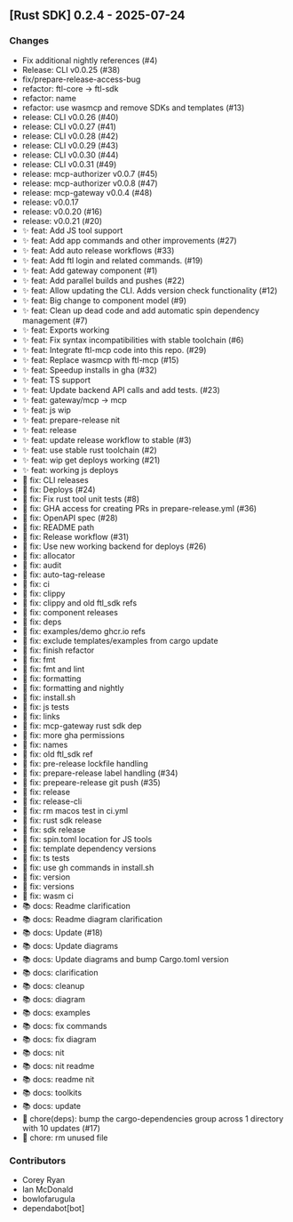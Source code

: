## [Rust SDK] 0.2.4 - 2025-07-24

### Changes

- Fix additional nightly references (#4)
- Release: CLI v0.0.25 (#38)
- fix/prepare-release-access-bug
- refactor: ftl-core -> ftl-sdk
- refactor: name
- refactor: use wasmcp and remove SDKs and templates (#13)
- release: CLI v0.0.26 (#40)
- release: CLI v0.0.27 (#41)
- release: CLI v0.0.28 (#42)
- release: CLI v0.0.29 (#43)
- release: CLI v0.0.30 (#44)
- release: CLI v0.0.31 (#49)
- release: mcp-authorizer v0.0.7 (#45)
- release: mcp-authorizer v0.0.8 (#47)
- release: mcp-gateway v0.0.4 (#48)
- release: v0.0.17
- release: v0.0.20 (#16)
- release: v0.0.21 (#20)
- ✨ feat: Add JS tool support
- ✨ feat: Add app commands and other improvements (#27)
- ✨ feat: Add auto release workflows (#33)
- ✨ feat: Add ftl login and related commands. (#19)
- ✨ feat: Add gateway component (#1)
- ✨ feat: Add parallel builds and pushes (#22)
- ✨ feat: Allow updating the CLI. Adds version check functionality (#12)
- ✨ feat: Big change to component model (#9)
- ✨ feat: Clean up dead code and add automatic spin dependency management (#7)
- ✨ feat: Exports working
- ✨ feat: Fix syntax incompatibilities with stable toolchain (#6)
- ✨ feat: Integrate ftl-mcp code into this repo. (#29)
- ✨ feat: Replace wasmcp with ftl-mcp (#15)
- ✨ feat: Speedup installs in gha (#32)
- ✨ feat: TS support
- ✨ feat: Update backend API calls and add tests. (#23)
- ✨ feat: gateway/mcp -> mcp
- ✨ feat: js wip
- ✨ feat: prepare-release nit
- ✨ feat: release
- ✨ feat: update release workflow to stable (#3)
- ✨ feat: use stable rust toolchain (#2)
- ✨ feat: wip get deploys working (#21)
- ✨ feat: working js deploys
- 🐛 fix: CLI releases
- 🐛 fix: Deploys (#24)
- 🐛 fix: Fix rust tool unit tests (#8)
- 🐛 fix: GHA access for creating PRs in prepare-release.yml (#36)
- 🐛 fix: OpenAPI spec (#28)
- 🐛 fix: README path
- 🐛 fix: Release workflow (#31)
- 🐛 fix: Use new working backend for deploys (#26)
- 🐛 fix: allocator
- 🐛 fix: audit
- 🐛 fix: auto-tag-release
- 🐛 fix: ci
- 🐛 fix: clippy
- 🐛 fix: clippy and old ftl_sdk refs
- 🐛 fix: component releases
- 🐛 fix: deps
- 🐛 fix: examples/demo ghcr.io refs
- 🐛 fix: exclude templates/examples from cargo update
- 🐛 fix: finish refactor
- 🐛 fix: fmt
- 🐛 fix: fmt and lint
- 🐛 fix: formatting
- 🐛 fix: formatting and nightly
- 🐛 fix: install.sh
- 🐛 fix: js tests
- 🐛 fix: links
- 🐛 fix: mcp-gateway rust sdk dep
- 🐛 fix: more gha permissions
- 🐛 fix: names
- 🐛 fix: old ftl_sdk ref
- 🐛 fix: pre-release lockfile handling
- 🐛 fix: prepare-release label handling (#34)
- 🐛 fix: prepeare-release git push (#35)
- 🐛 fix: release
- 🐛 fix: release-cli
- 🐛 fix: rm macos test in ci.yml
- 🐛 fix: rust sdk release
- 🐛 fix: sdk release
- 🐛 fix: spin.toml location for JS tools
- 🐛 fix: template dependency versions
- 🐛 fix: ts tests
- 🐛 fix: use gh commands in install.sh
- 🐛 fix: version
- 🐛 fix: versions
- 🐛 fix: wasm ci
- 📚 docs: Readme clarification
- 📚 docs: Readme diagram clarification
- 📚 docs: Update (#18)
- 📚 docs: Update diagrams
- 📚 docs: Update diagrams and bump Cargo.toml version
- 📚 docs: clarification
- 📚 docs: cleanup
- 📚 docs: diagram
- 📚 docs: examples
- 📚 docs: fix commands
- 📚 docs: fix diagram
- 📚 docs: nit
- 📚 docs: nit readme
- 📚 docs: readme nit
- 📚 docs: toolkits
- 📚 docs: update
- 🔧 chore(deps): bump the cargo-dependencies group across 1 directory with 10 updates (#17)
- 🔧 chore: rm unused file

### Contributors

- Corey Ryan
- Ian McDonald
- bowlofarugula
- dependabot[bot]
